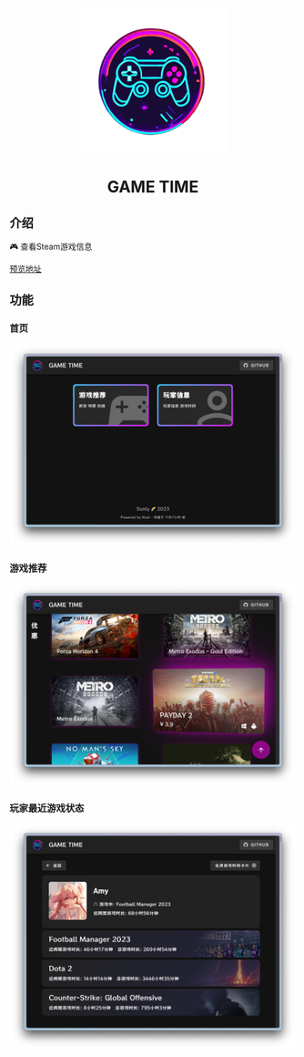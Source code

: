 <p align="center">
  <img src="./assets/images/logo.png" width="256" height="256" />
</p>
<p align="center">
  <h1 align="center">GAME TIME</h1>
</p>

## 介绍

🎮 查看Steam游戏信息

[预览地址](https://gametime.sunly.in/)

## 功能

### 首页

<img src='./screenshots/home.png' width="800" alt="首页" />

### 游戏推荐

<img src='./screenshots/game-recommend.png' width="800" alt="游戏推荐" />


### 玩家最近游戏状态

<img src='./screenshots/player-detail.png' width="800" alt="玩家最近游戏状态" />
